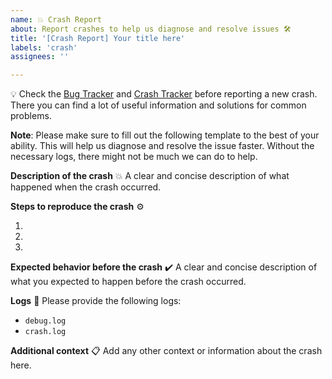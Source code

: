 ```yaml
---
name: 💥 Crash Report
about: Report crashes to help us diagnose and resolve issues 🛠️
title: '[Crash Report] Your title here'
labels: 'crash'
assignees: ''

---
```


💡 Check the
[Bug Tracker](https://github.com/MarkusBordihn/BOs-Easy-NPC/issues?q=label%3Abug)
and [Crash Tracker](https://github.com/MarkusBordihn/BOs-Easy-NPC/issues?q=label%3Acrash) before
reporting a new crash.
There you can find a lot of useful information and solutions for common problems.

**Note**:
Please make sure to fill out the following template to the best of your ability. This will help us
diagnose and resolve the issue faster. Without the necessary logs, there might not be much we can do
to help.

**Description of the crash** 💥
A clear and concise description of what happened when the crash occurred.

**Steps to reproduce the crash** ⚙️

1.
2.
3.

**Expected behavior before the crash** ✔️
A clear and concise description of what you expected to happen before the crash occurred.

**Logs** 📝
Please provide the following logs:

- `debug.log`
- `crash.log`

**Additional context** 📋
Add any other context or information about the crash here.
